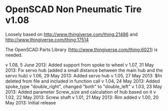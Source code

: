 OpenSCAD Non Pneumatic Tire v1.08
=================================
Loosely based on http://www.thingiverse.com/thing:21486 and http://www.thingiverse.com/thing:17514

The OpenSCAD Parts Library (http://www.thingiverse.com/thing:6021) is needed.

v 1.08, 5 June 2013: Added support from spoke to wheel
v 1.07, 31 May 2013: Fix servo hub (added a small distance between the main hub and the servo hub)
v 1.06, 29 May 2013: Added servo hub
v 1.05, 27 May 2013: $fn deleted from file and included in function call
v 1.04, 24 May 2013: Added spoke_type "double_right", changed "both" to "double_left"
v 1.03, 23 May 2013: Added parameter Screw_size and calculation of hub based on it
v 1.02, 22 May 2013: Screw shaft
v 1.01, 21 May 2013: Rim added
v 1.00, 20 May 2013: Initial release
